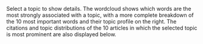 Select a topic to show details.
The wordcloud shows which words are the most strongly associated with a topic, with a more complete breakdown of the 10 most important words and their topic profile on the right. 
The citations and topic distributions of the 10 articles in which the selected topic is most prominent are also displayed below.